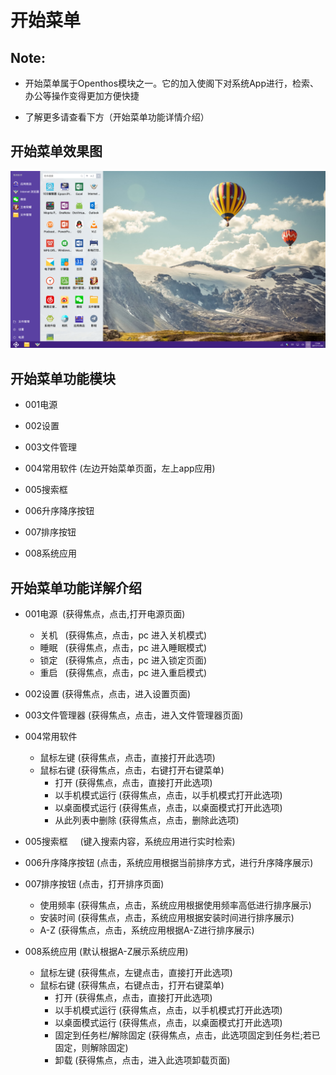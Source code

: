 # 开始菜单

## Note:

  - 开始菜单属于Openthos模块之一。它的加入使阁下对系统App进行，检索、办公等操作变得更加方便快捷

  - 了解更多请查看下方（开始菜单功能详情介绍）

## 开始菜单效果图

![](pic/kaishicaidan/startmenu.png)

## 开始菜单功能模块

  - 001电源

  - 002设置

  - 003文件管理

  - 004常用软件 (左边开始菜单页面，左上app应用)

  - 005搜索框

  - 006升序降序按钮

  - 007排序按钮

  - 008系统应用

## 开始菜单功能详解介绍  

  - 001电源  (获得焦点，点击,打开电源页面)
     - 关机   (获得焦点，点击，pc 进入关机模式)
     - 睡眠   (获得焦点，点击，pc 进入睡眠模式)
     - 锁定   (获得焦点，点击，pc 进入锁定页面)
     - 重启   (获得焦点，点击，pc 进入重启模式)

  - 002设置   (获得焦点，点击，进入设置页面)

  - 003文件管理器    (获得焦点，点击，进入文件管理器页面)

  - 004常用软件
     - 鼠标左键    (获得焦点，点击，直接打开此选项)
     - 鼠标右键    (获得焦点，点击，右键打开右键菜单)
        - 打开    (获得焦点，点击，直接打开此选项)
        - 以手机模式运行    (获得焦点，点击，以手机模式打开此选项)
        - 以桌面模式运行    (获得焦点，点击，以桌面模式打开此选项)
        - 从此列表中删除    (获得焦点，点击，删除此选项)
  - 005搜索框     (键入搜索内容，系统应用进行实时检索)
  - 006升序降序按钮     (点击，系统应用根据当前排序方式，进行升序降序展示)
  - 007排序按钮    (点击，打开排序页面)    
     - 使用频率    (获得焦点，点击，系统应用根据使用频率高低进行排序展示)
     - 安装时间    (获得焦点，点击，系统应用根据安装时间进行排序展示)
     - A-Z     (获得焦点，点击，系统应用根据A-Z进行排序展示)
  - 008系统应用     (默认根据A-Z展示系统应用)
     - 鼠标左键     (获得焦点，左键点击，直接打开此选项)
     - 鼠标右键      (获得焦点，右键点击，打开右键菜单)
        - 打开     (获得焦点，点击，直接打开此选项)
        - 以手机模式运行     (获得焦点，点击，以手机模式打开此选项)
        - 以桌面模式运行     (获得焦点，点击，以桌面模式打开此选项)
        - 固定到任务栏/解除固定    (获得焦点，点击，此选项固定到任务栏;若已固定，则解除固定)
        - 卸载     (获得焦点，点击，进入此选项卸载页面)
